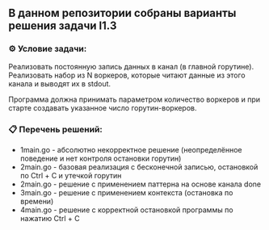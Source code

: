 ## В данном репозитории собраны варианты решения задачи l1.3  

### ⚙️ Условие задачи:  

Реализовать постоянную запись данных в канал (в главной горутине). Реализовать набор из N воркеров, которые читают данные из этого канала и выводят их в stdout.

Программа должна принимать параметром количество воркеров и при старте создавать указанное число горутин-воркеров. 

### 📋 Перечень решений:

- 1main.go - абсолютно некорректное решение (неопределённое поведение и нет контроля остановки горутин)
- 2main.go - базовая реализация с бесконечной записью, остановкой по Ctrl + C и утечкой горутин
- 2main.go - решение с применением паттерна на основе канала done
- 3main.go - решение с применением контекста (остановка по времени)
- 4main.go - решение с корректной остановкой программы по нажатию Ctrl + C
